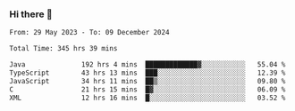 ### Hi there 👋

<!--START_SECTION:waka-->

```txt
From: 29 May 2023 - To: 09 December 2024

Total Time: 345 hrs 39 mins

Java              192 hrs 4 mins  █████████████▓░░░░░░░░░░░   55.04 %
TypeScript        43 hrs 13 mins  ███░░░░░░░░░░░░░░░░░░░░░░   12.39 %
JavaScript        34 hrs 11 mins  ██▒░░░░░░░░░░░░░░░░░░░░░░   09.80 %
C                 21 hrs 15 mins  █▓░░░░░░░░░░░░░░░░░░░░░░░   06.09 %
XML               12 hrs 16 mins  █░░░░░░░░░░░░░░░░░░░░░░░░   03.52 %
```

<!--END_SECTION:waka-->
<!--
**the-beef-calculator/the-beef-calculator** is a ✨ _special_ ✨ repository because its `README.md` (this file) appears on your GitHub profile.

Here are some ideas to get you started:

- 🔭 I’m currently working on ...
- 🌱 I’m currently learning ...
- 👯 I’m looking to collaborate on ...
- 🤔 I’m looking for help with ...
- 💬 Ask me about ...
- 📫 How to reach me: ...
- 😄 Pronouns: ...
- ⚡ Fun fact: ...
-->
